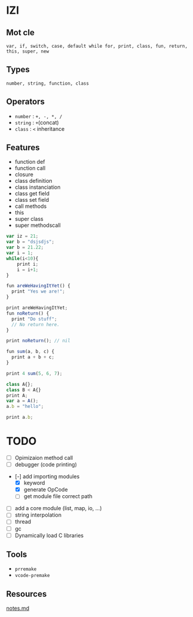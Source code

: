 # IZI


## Mot cle 
`var, if, switch, case, default while for, print, class, fun, return, this, super, new`
## Types
`number, string, function, class`
## Operators
- `number` : `+, -, *, /`
- `string` : `+`(concat)
- `class`  : `<` inheritance


## Features
- function def
- function call
- closure 
- class definition
- class instanciation
- class get field
- class set field
- call methods
- this 
- super class
- super methodscall
```js
var iz = 21;
var b = "dsjsdjs";
var b = 21.22;
var i = 1;
while(i<10){
    print i;
    i = i+1;
}

fun areWeHavingItYet() {
  print "Yes we are!";
}

print areWeHavingItYet;
fun noReturn() {
  print "Do stuff";
  // No return here.
}

print noReturn(); // nil

fun sum(a, b, c) {
  print a + b + c;
}

print 4 sum(5, 6, 7);

class A{};
class B < A{}
print A;
var a = A();
a.b = "hello";

print a.b;
```

# TODO 
- [ ] Opimizaion method call
- [ ] debugger (code printing)
- [-] add importing modules
  - [x] keyword 
  - [x] generate OpCode
  - [ ] get module file correct path
- [ ] add a core module (list, map, io, ...)
- [ ] string interpolation
- [ ] thread
- [ ] gc
- [ ] Dynamically load C libraries
## Tools
- `prremake`
- `vcode-premake`

## Resources
[notes.md](notes.md)